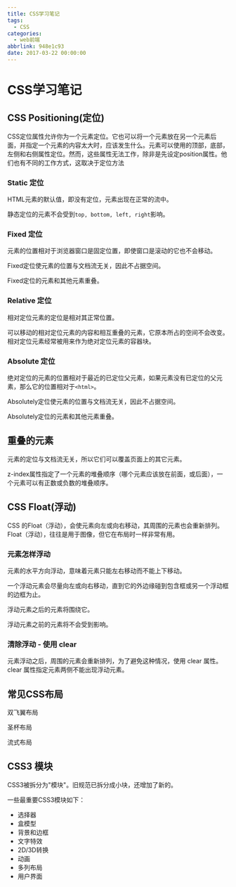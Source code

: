 ```yaml
---
title: CSS学习笔记
tags:
  - CSS
categories: 
  - web前端
abbrlink: 948e1c93
date: 2017-03-22 00:00:00
---
```


# CSS学习笔记

## CSS Positioning(定位)

CSS定位属性允许你为一个元素定位。它也可以将一个元素放在另一个元素后面，并指定一个元素的内容太大时，应该发生什么。元素可以使用的顶部，底部，左侧和右侧属性定位。然而，这些属性无法工作，除非是先设定position属性。他们也有不同的工作方式，这取决于定位方法

<!-- more-->



### Static 定位

HTML元素的默认值，即没有定位，元素出现在正常的流中。

静态定位的元素不会受到`top, bottom, left, right`影响。



### Fixed 定位

元素的位置相对于浏览器窗口是固定位置，即使窗口是滚动的它也不会移动。

Fixed定位使元素的位置与文档流无关，因此不占据空间。

Fixed定位的元素和其他元素重叠。



### Relative 定位

相对定位元素的定位是相对其正常位置。

可以移动的相对定位元素的内容和相互重叠的元素，它原本所占的空间不会改变。相对定位元素经常被用来作为绝对定位元素的容器块。



### Absolute 定位

绝对定位的元素的位置相对于最近的已定位父元素，如果元素没有已定位的父元素，那么它的位置相对于`<html>`。

Absolutely定位使元素的位置与文档流无关，因此不占据空间。

Absolutely定位的元素和其他元素重叠。



## 重叠的元素

元素的定位与文档流无关，所以它们可以覆盖页面上的其它元素。

z-index属性指定了一个元素的堆叠顺序（哪个元素应该放在前面，或后面），一个元素可以有正数或负数的堆叠顺序。



## CSS Float(浮动)

CSS 的Float（浮动），会使元素向左或向右移动，其周围的元素也会重新排列。
Float（浮动），往往是用于图像，但它在布局时一样非常有用。



### 元素怎样浮动

元素的水平方向浮动，意味着元素只能左右移动而不能上下移动。

一个浮动元素会尽量向左或向右移动，直到它的外边缘碰到包含框或另一个浮动框的边框为止。

浮动元素之后的元素将围绕它。

浮动元素之前的元素将不会受到影响。



### 清除浮动 - 使用 clear

元素浮动之后，周围的元素会重新排列，为了避免这种情况，使用 clear 属性。
clear 属性指定元素两侧不能出现浮动元素。



## 常见CSS布局

双飞翼布局

圣杯布局

流式布局



## CSS3 模块

CSS3被拆分为"模块"。旧规范已拆分成小块，还增加了新的。

一些最重要CSS3模块如下：
- 选择器
- 盒模型
- 背景和边框
- 文字特效
- 2D/3D转换
- 动画
- 多列布局
- 用户界面
